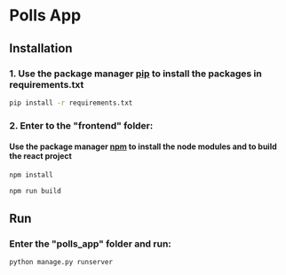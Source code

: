 # Polls App

 ## Installation

### 1. Use the package manager [pip](https://pip.pypa.io/en/stable/) to install the packages in requirements.txt

```bash
pip install -r requirements.txt
```

### 2. Enter to the "frontend" folder:

#### Use the package manager [npm](https://www.npmjs.com/) to install the node modules and to build the react project

```bash
npm install
```
```bash
npm run build
```
    

## Run

### Enter the "polls_app" folder and run:

```bash
python manage.py runserver
```